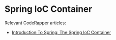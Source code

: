 # Spring IoC Container

Relevant CodeRapper articles:

 - [Introduction To Spring: The Spring IoC Container](https://coderapper.blog/java/spring/introduction-to-spring-the-spring-ioc-container/)
